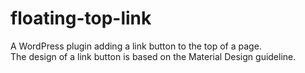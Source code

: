 # floating-top-link

A WordPress plugin adding a link button to the top of a page.  
The design of a link button is based on the Material Design guideline.
